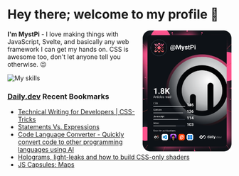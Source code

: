 # Hey there; welcome to my profile 👋

<a href="https://app.daily.dev/MystPi"><img src="https://github.com/MystPi/MystPi/blob/main/devcard.svg" width="200" alt="MystPi's Dev Card" align="right"/></a>

**I'm MystPi** - I love making things with JavaScript, Svelte, and basically any web framework I can get my hands on. CSS is awesome too, don't let anyone tell you otherwise. 😉

![My skills](https://skillicons.dev/icons?i=svelte,js,html,css,py,ruby,react,tailwind)

### [Daily.dev](https://daily.dev) Recent Bookmarks
<!-- daily.dev BOOKMARKS:START -->
- [Technical Writing for Developers | CSS-Tricks](https://app.daily.dev/posts/oOY7sEEB5?utm_source=rss&utm_medium=bookmarks&utm_campaign=Itr6mLfRdMms0HCyePtl9)
- [Statements Vs. Expressions](https://app.daily.dev/posts/yOj-xDknf?utm_source=rss&utm_medium=bookmarks&utm_campaign=Itr6mLfRdMms0HCyePtl9)
- [Code Language Converter - Quickly convert code to other programming languages using AI](https://app.daily.dev/posts/aFwSFl06e?utm_source=rss&utm_medium=bookmarks&utm_campaign=Itr6mLfRdMms0HCyePtl9)
- [Holograms, light-leaks and how to build CSS-only shaders](https://app.daily.dev/posts/8z6O4Fgb3?utm_source=rss&utm_medium=bookmarks&utm_campaign=Itr6mLfRdMms0HCyePtl9)
- [JS Capsules: Maps](https://app.daily.dev/posts/5vGbO5ufm?utm_source=rss&utm_medium=bookmarks&utm_campaign=Itr6mLfRdMms0HCyePtl9)
<!-- daily.dev BOOKMARKS:END -->
